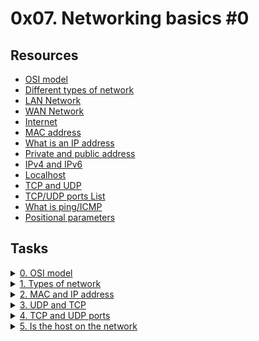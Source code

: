 # 0x07. Networking basics #0

## Resources

- [OSI model](https://en.wikipedia.org/wiki/OSI_model)
- [Different types of network](https://www.lifewire.com/lans-wans-and-other-area-networks-817376)
- [LAN Network](https://en.wikipedia.org/wiki/Local_area_network)
- [WAN Network](https://en.wikipedia.org/wiki/Wide_area_network)
- [Internet](https://en.wikipedia.org/wiki/Internet)
- [MAC address](https://whatismyipaddress.com/mac-address)
- [What is an IP address](https://www.bleepingcomputer.com/tutorials/ip-addresses-explained/)
- [Private and public address](https://www.iplocation.net/public-vs-private-ip-address)
- [IPv4 and IPv6](https://www.webopedia.com/insights/ipv6-ipv4-difference/)
- [Localhost](https://en.wikipedia.org/wiki/Localhost)
- [TCP and UDP](https://www.howtogeek.com/190014/htg-explains-what-is-the-difference-between-tcp-and-udp/)
- [TCP/UDP ports List](https://en.wikipedia.org/wiki/List_of_TCP_and_UDP_port_numbers)
- [What is ping/ICMP](https://en.wikipedia.org/wiki/Ping_%28networking_utility%29)
- [Positional parameters](https://wiki.bash-hackers.org/scripting/posparams)

## Tasks

<details>
<summary><a href="./0-OSI_model">0. OSI model</a></summary><br>
<a href='https://postimg.cc/xJx2swkS' target='_blank'><img src='https://i.postimg.cc/MHxpGxqX/image.png' border='0' alt='image'/></a>
</details>

<details>
<summary><a href="./1-types_of_network">1. Types of network</a></summary><br>
<a href='https://postimg.cc/n9B3s7fw' target='_blank'><img src='https://i.postimg.cc/J0dv2c6m/image.png' border='0' alt='image'/></a>
</details>

<details>
<summary><a href="./2-MAC_and_IP_address">2. MAC and IP address</a></summary><br>
<a href='https://postimages.org/' target='_blank'><img src='https://i.postimg.cc/2yp2bcK1/image.png' border='0' alt='image'/></a>
</details>

<details>
<summary><a href="./3-UDP_and_TCP">3. UDP and TCP</a></summary><br>
<a href='https://postimg.cc/qzbdpVQh' target='_blank'><img src='https://i.postimg.cc/0yx5d9wf/image.png' border='0' alt='image'/></a>
</details>

<details>
<summary><a href="./4-TCP_and_UDP_ports">4. TCP and UDP ports</a></summary><br>
<a href='https://postimg.cc/v4KMtFVF' target='_blank'><img src='https://i.postimg.cc/5t401f90/image.png' border='0' alt='image'/></a>
</details>

<details>
<summary><a href="./5-is_the_host_on_the_network">5. Is the host on the network</a></summary><br>
<a href='https://postimg.cc/PCJ2YNZy' target='_blank'><img src='https://i.postimg.cc/FHg8tLHM/image.png' border='0' alt='image'/></a>
</details>
